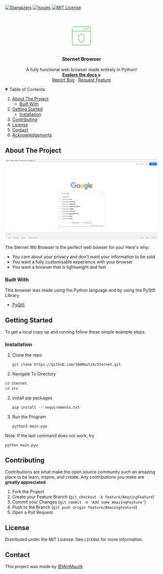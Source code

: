 [![Stargazers][stars-shield]][stars-url]
[![Issues][issues-shield]][issues-url]
[![MIT License][license-shield]][license-url]



<!-- PROJECT LOGO -->
<br />
<p align="center">
  <a href="https://github.com/IAmMaulik/Sternet">
    <img src="images/logo.png" alt="Logo" width="80" height="80">
  </a>

  <h3 align="center">Sternet Browser</h3>

  <p align="center">
    A fully functional web browser made entirely in Python!
    <br />
    <a href="https://github.com/IAmMaulik/Sternet"><strong>Explore the docs »</strong></a>
    <br />
    <a href="https://github.com/IAmMaulik/Sternet/issues">Report Bug</a>
    ·
    <a href="https://github.com/IAmMaulik/Sternet/issues">Request Feature</a>
  </p>
</p>



<!-- TABLE OF CONTENTS -->
<details open="open">
  <summary>Table of Contents</summary>
  <ol>
    <li>
      <a href="#about-the-project">About The Project</a>
      <ul>
        <li><a href="#built-with">Built With</a></li>
      </ul>
    </li>
    <li>
      <a href="#getting-started">Getting Started</a>
      <ul>
        <li><a href="#installation">Installation</a></li>
      </ul>
    </li>
    <li><a href="#contributing">Contributing</a></li>
    <li><a href="#license">License</a></li>
    <li><a href="#contact">Contact</a></li>
    <li><a href="#acknowledgements">Acknowledgements</a></li>
  </ol>
</details>


<!-- ABOUT THE PROJECT -->
## About The Project

![Product Name Screen Shot](images/screenshot.png)

The Sternet Wb Browser is the perfect web bowser for you!
Here's why:
* You care about your privacy and don't want your information to be sold
* You want a fully customisable experience with your browser
* You want a browser that is lightweight and fast


### Built With

This browser was made using the Python language and by using the PyQt5 Library
* [PyQt5](https://www.riverbankcomputing.com/static/Docs/PyQt5/)



<!-- GETTING STARTED -->
## Getting Started

To get a local copy up and running follow these simple example steps.

### Installation

1. Clone the repo
   ```sh
   git clone https://github.com/IAmMaulik/Sternet.git
   ```
2. Navigate To Directory
  ```sh
  cd Sternet
  cd src
  ```
2. Install pip packages
   ```sh
   pip install -r requirements.txt
   ```
3. Run the Program
   ```sh
   python3 main.pyw
   ```
Note: If the last command does not work, try
```sh
python main.pyw
````
## Contributing

Contributions are what make the open source community such an amazing place to be learn, inspire, and create. Any contributions you make are **greatly appreciated**.

1. Fork the Project
2. Create your Feature Branch (`git checkout -b feature/AmazingFeature`)
3. Commit your Changes (`git commit -m 'Add some AmazingFeature'`)
4. Push to the Branch (`git push origin feature/AmazingFeature`)
5. Open a Pull Request



<!-- LICENSE -->
## License

Distributed under the MIT License. See `LICENSE` for more information.



<!-- CONTACT -->
## Contact

This project was made by [@IAmMaulik](https://iammaulik.github.io)



<!-- MARKDOWN LINKS & IMAGES -->
<!-- https://www.markdownguide.org/basic-syntax/#reference-style-links -->
[stars-shield]: https://img.shields.io/github/stars/IAmMaulik/Sternet?style=for-the-badge
[stars-url]: https://github.com/IAmMaulik/Sternet/stargazers
[issues-shield]: https://img.shields.io/github/issues/IAmMaulik/Sternet?style=for-the-badge
[issues-url]: https://github.com/IAmMaulik/Sternet/issues
[license-shield]: https://img.shields.io/github/license/IAmMaulik/Sternet?style=for-the-badge
[license-url]: https://github.com/IAmMaulik/Sternet/blob/master/LICENSE
[product-screenshot]: images/screenshot.png
